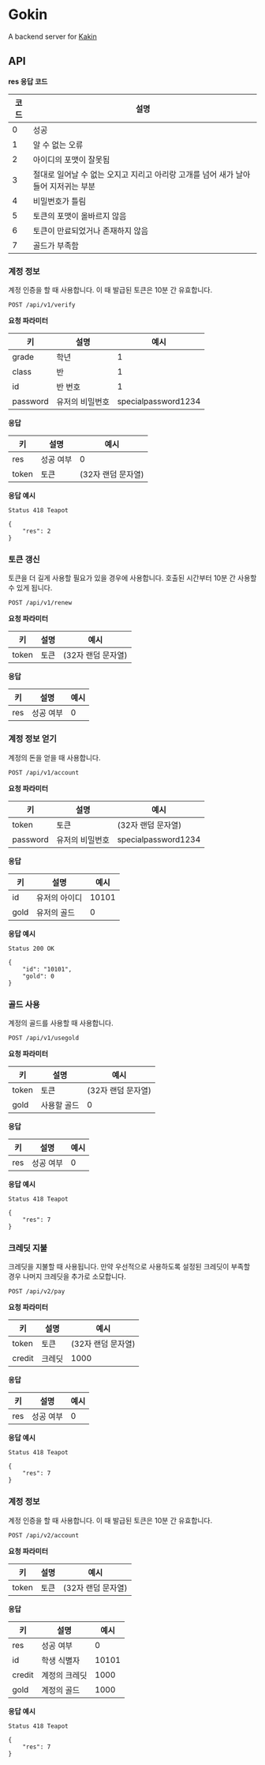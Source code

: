 # Gokin
A backend server for [Kakin](https://github.com/bitnari/kakin)


## API

**res 응답 코드**

코드 | 설명
--|--
0 | 성공
1 | 알 수 없는 오류
2 | 아이디의 포맷이 잘못됨
3 | 절대로 일어날 수 없는 오지고 지리고 아리랑 고개를 넘어 새가 날아들어 지저귀는 부분
4 | 비밀번호가 틀림
5 | 토큰의 포맷이 올바르지 않음
6 | 토큰이 만료되었거나 존재하지 않음
7 | 골드가 부족함

### 계정 정보
계정 인증을 할 때 사용합니다. 이 때 발급된 토큰은 10분 간 유효합니다.

```POST /api/v1/verify ```

**요청 파라미터**

키 | 설명 | 예시
--|--|--
grade | 학년 | 1
class | 반 | 1
id | 반 번호 | 1
password | 유저의 비밀번호 | specialpassword1234


**응답**

키 | 설명 | 예시
--|--|--
res | 성공 여부 | 0
token | 토큰 | (32자 랜덤 문자열)

**응답 예시**

```
Status 418 Teapot

{
	"res": 2
}
```


### 토큰 갱신
토큰을 더 길게 사용할 필요가 있을 경우에 사용합니다. 호출된 시간부터 10분 간 사용할 수 있게 됩니다.

```POST /api/v1/renew ```

**요청 파라미터**

키 | 설명 | 예시
--|--|--
token | 토큰 | (32자 랜덤 문자열)

**응답**

키 | 설명 | 예시
--|--|--
res | 성공 여부 | 0

### 계정 정보 얻기
계정의 돈을 얻을 때 사용합니다.

```POST /api/v1/account ```

**요청 파라미터**

키 | 설명 | 예시
--|--|--
token | 토큰 | (32자 랜덤 문자열)
password | 유저의 비밀번호 | specialpassword1234

**응답**

키 | 설명 | 예시
--|--|--
id | 유저의 아이디 | 10101
gold | 유저의 골드 | 0

**응답 예시**

```
Status 200 OK

{
	"id": "10101",
	"gold": 0
}
```


### 골드 사용
계정의 골드를 사용할 때 사용합니다.

```POST /api/v1/usegold ```

**요청 파라미터**

키 | 설명 | 예시
--|--|--
token | 토큰 | (32자 랜덤 문자열)
gold | 사용할 골드 | 0

**응답**

키 | 설명 | 예시
--|--|--
res | 성공 여부 | 0

**응답 예시**
```
Status 418 Teapot

{
	"res": 7
}
```


### 크레딧 지불
크레딧을 지불할 때 사용됩니다. 만약 우선적으로 사용하도록 설정된 크레딧이 부족할 경우 나머지 크레딧을 추가로 소모합니다.

```POST /api/v2/pay ```

**요청 파라미터**

키 | 설명 | 예시
--|--|--
token | 토큰 | (32자 랜덤 문자열)
credit | 크레딧 | 1000


**응답**

키 | 설명 | 예시
--|--|--
res | 성공 여부 | 0

**응답 예시**
```
Status 418 Teapot

{
	"res": 7
}
```


### 계정 정보
계정 인증을 할 때 사용합니다. 이 때 발급된 토큰은 10분 간 유효합니다.

```POST /api/v2/account ```

**요청 파라미터**

키 | 설명 | 예시
--|--|--
token | 토큰 | (32자 랜덤 문자열)

**응답**

키 | 설명 | 예시
--|--|--
res | 성공 여부 | 0
id | 학생 식별자 | 10101
credit | 계정의 크레딧 | 1000
gold | 계정의 골드 | 1000


**응답 예시**
```
Status 418 Teapot

{
	"res": 7
}
```
